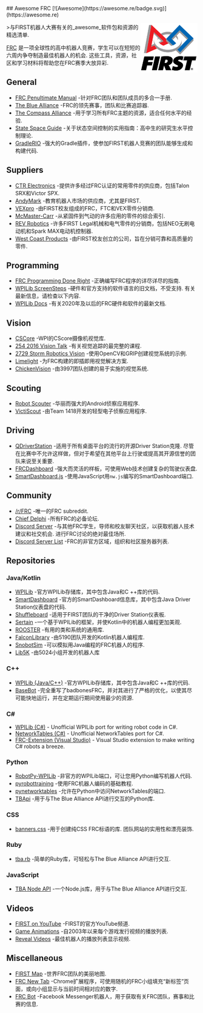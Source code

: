 <div class="github-widget" data-repo="andrewda/awesome-frc"></div>
<script async src="https://pagead2.googlesyndication.com/pagead/js/adsbygoogle.js"></script><ins class="adsbygoogle" style="display:block" data-ad-client="ca-pub-6890694312814945" data-ad-slot="5473692530" data-ad-format="auto"  data-full-width-responsive="true"></ins>
## Awesome FRC [![Awesome](https://awesome.re/badge.svg)](https://awesome.re)

[<img src="https://raw.githubusercontent.com/andrewda/awesome-frc/master/media/first.svg?sanitize=true" align="right" width="150">](https://www.firstinspires.org/robotics/frc)

&gt;与FIRST机器人大赛有关的_awesome_软件包和资源的精选清单.

[FRC](https://www.firstinspires.org/robotics/frc) 是一项全球性的高中机器人竞赛，学生可以在短短的六周内争夺制造最佳机器人的机会. 这些工具，资源，社区和学习材料将帮助您在FRC赛季大放异彩.



## General

- [FRC Penultimate Manual](https://github.com/MC42/FRCPenultimateManual) -针对FRC团队和团队成员的多合一手册.
- [The Blue Alliance](https://www.thebluealliance.com/) -FRC的领先赛事，团队和比赛追踪器.
- [The Compass Alliance](https://www.thecompassalliance.org/) -用于学习所有FRC主题的资源，适合任何水平的经验.
- [State Space Guide](https://github.com/calcmogul/state-space-guide) -关于状态空间控制的实用指南：高中生的研究生水平控制理论.
- [GradleRIO](https://github.com/wpilibsuite/GradleRIO) -强大的Gradle插件，使参加FIRST机器人竞赛的团队能够生成和构建代码.

## Suppliers

- [CTR Electronics](http://www.ctr-electronics.com/) -提供许多经过FRC认证的常用零件的供应商，包括Talon SRX和Victor SPX.
- [AndyMark](https://www.andymark.com/) -教育机器人市场的供应商，尤其是FIRST.
- [VEXpro](https://www.vexrobotics.com/vexpro) -由FIRST校友组成的FRC，FTC和VEX零件分销商.
- [McMaster-Carr](https://www.mcmaster.com/) -从紧固件到气动的许多应用的零件的综合索引.
- [REV Robotics](http://www.revrobotics.com/) -许多FIRST Legal机械和电气零件的分销商，包括NEO无刷电动机和Spark MAX电动机控制器.
- [West Coast Products](http://www.wcproducts.net) -由FIRST校友创立的公司，旨在分销可靠和高质量的零件.

## Programming

- [FRC Programming Done Right](http://frc-pdr.readthedocs.io/en/latest/) -正确编写FRC程序的详尽详尽的指南.
- [WPILib ScreenSteps](https://wpilib.screenstepslive.com)  -硬件和官方支持的软件语言的旧文档，不受支持. 有关最新信息，请检查以下内容.
- [WPILib Docs](https://docs.wpilib.org/en/latest/) -有关2020年及以后的FRC硬件和软件的最新文档.

## Vision

- [CSCore](https://github.com/wpilibsuite/cscore) -WPI的CScore摄像机视觉库.
- [254 2016 Vision Talk](https://www.youtube.com/watch?v=rLwOkAJqImo) -有关视觉追踪的最完整的课程.
- [2729 Storm Robotics Vision](https://github.com/2729StormRobotics/StormCV2017) -使用OpenCV和GRIP创建视觉系统的示例.
- [Limelight](https://limelightvision.io/) -为FRC构建的即插即用视觉解决方案.
- [ChickenVision](https://github.com/team3997/ChickenVision) -由3997团队创建的易于实施的视觉系统.

## Scouting

- [Robot Scouter](https://github.com/SUPERCILEX/Robot-Scouter) -华丽而强大的Android侦察应用程序.
- [VictiScout](https://github.com/FRCScout/FRCScout) -由Team 1418开发的轻型电子侦察应用程序.

## Driving

- [QDriverStation](https://github.com/FRC-Utilities/QDriverStation)  -适用于所有桌面平台的流行的开源Driver Station克隆. 尽管在比赛中不允许这样做，但对于希望在其他平台上行驶或提高其开源信誉的团队来说至关重要.
- [FRCDashboard](https://github.com/FRCDashboard/FRCDashboard) -强大而灵活的样板，可使用Web技术创建复杂的驾驶仪表盘.
- [SmartDashboard.js](https://github.com/erikuhlmann/SmartDashboard.js) -使用JavaScript用`nw.js`编写的SmartDashboard端口.

## Community

- [/r/FRC](https://www.reddit.com/r/FRC/) -唯一的FRC subreddit.
- [Chief Delphi](https://www.chiefdelphi.com/forums/portal.php) -所有FRC的必备论坛.
- [Discord Server](http://discord.gg/frc)  -与其他FRC学生，导师和校友聊天社区，以获取机器人技术建议和社交机会. 进行FRC讨论的绝对最佳场所.
- [Discord Server List](https://docs.google.com/spreadsheets/d/1rm6C_hHhPmiIBZxrQT-xGag2Kv9RTpEdENYSKNYB7iI/edit#gid=1112789586) -FRC的非官方区域，组织和社区服务器列表.

## Repositories

### Java/Kotlin

- [WPILib](https://github.com/wpilibsuite/allwpilib) -官方WPILib存储库，其中包含Java和C ++库的代码.
- [SmartDashboard](https://github.com/wpilibsuite/SmartDashboard) -官方的SmartDashboard信息库，其中包含Java Driver Station仪表盘的代码.
- [Shuffleboard](https://github.com/wpilibsuite/Shuffleboard) -适用于FIRST团队的干净的Driver Station仪表板.
- [Sertain](https://github.com/SouthEugeneRoboticsTeam/sertain) -一个基于WPILib的框架，并使Kotlin中的机器人编程更加美观.
- [ROOSTER](https://github.com/flamingchickens1540/ROOSTER) -有用的类和系统的通用库.
- [FalconLibrary](https://github.com/FRC5190/FalconLibrary) -由5190团队开发的Kotlin机器人编程库.
- [SnobotSim](https://github.com/snobotsim/SnobotSim) -可以模拟用Java编程的FRC机器人的程序.
- [Lib5K](https://github.com/frc5024/lib5k) -由5024小组开发的机器人库 

### C++

- [WPILib (Java/C++)](https://github.com/wpilibsuite/allwpilib) -官方WPILib存储库，其中包含Java和C ++库的代码.
- [BaseBot](https://github.com/frc5024/basebot) -完全重写了badbonesFRC，并对其进行了严格的优化，以使其尽可能快地运行，并在定期运行期间使用最少的资源.

### C#

- [WPILib (C#)](https://github.com/robotdotnet/WPILib) - Unofficial WPILib port for writing robot code in C#.
- [NetworkTables (C#)](https://github.com/robotdotnet/NetworkTables) - Unofficial NetworkTables port for C#.
- [FRC-Extension (Visual Studio)](https://github.com/robotdotnet/FRC-Extension) - Visual Studio extension to make writing C# robots a breeze.

### Python

- [RobotPy-WPILib](https://github.com/robotpy/robotpy-wpilib) -非官方的WPILib端口，可让您用Python编写机器人代码.
- [pyrobottraining](https://github.com/robotpy/pyrobottraining) -使用FRC机器人编码的基础教程.
- [pynetworktables](https://github.com/robotpy/pynetworktables) -允许在Python中访问NetworkTables的端口.
- [TBApi](https://github.com/PlasmaRobotics2403/TBApi) -用于与The Blue Alliance API进行交互的Python库.

### CSS

- [banners.css](https://github.com/ErikBoesen/banners.css)  -用于创建纯CSS FRC标语的库. 团队网站的实用性和漂亮装饰.

### Ruby

- [tba.rb](https://github.com/frc1418/tba.rb) -简单的Ruby库，可轻松与The Blue Alliance API进行交互.

### JavaScript

- [TBA Node API](https://github.com/Team2537/tba-api-node) -一个Node.js库，用于与The Blue Alliance API进行交互.

## Videos

- [FIRST on YouTube](https://www.youtube.com/user/FIRSTWorldTube) -FIRST的官方YouTube频道.
- [Game Animations](https://www.youtube.com/watch?v=uYNu9cQac1o&list=PLOPIDgAYFKaQmz6aznEMAbewtqqT7FCqY) -自2003年以来每个游戏发行视频的播放列表.
- [Reveal Videos](https://www.youtube.com/watch?v=2zu1EzyKRRE&list=PLocx3vY5mUKNSVfiI1kEjZ9AXtMu1N7-B) -最佳机器人的播放列表显示视频.

## Miscellaneous

- [FIRST Map](https://firstmap.github.io) -世界FRC团队的美丽地图.
- [FRC New Tab](https://chrome.google.com/webstore/detail/frc-new-tab/agmoglelphhinnadfmbfodhkdagibkop) -Chrome扩展程序，可使用随机的FRC小组填充“新标签”页面，或向小组显示与当前时间相对应的数字.
- [FRC Bot](https://github.com/FRC-Bot/FRCBot-ChatBot) -Facebook Messenger机器人，用于获取有关FRC团队，赛事和比赛的信息.
